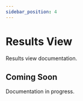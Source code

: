 ```yaml
---
sidebar_position: 4
---
```


# Results View

Results view documentation.

## Coming Soon

Documentation in progress.
